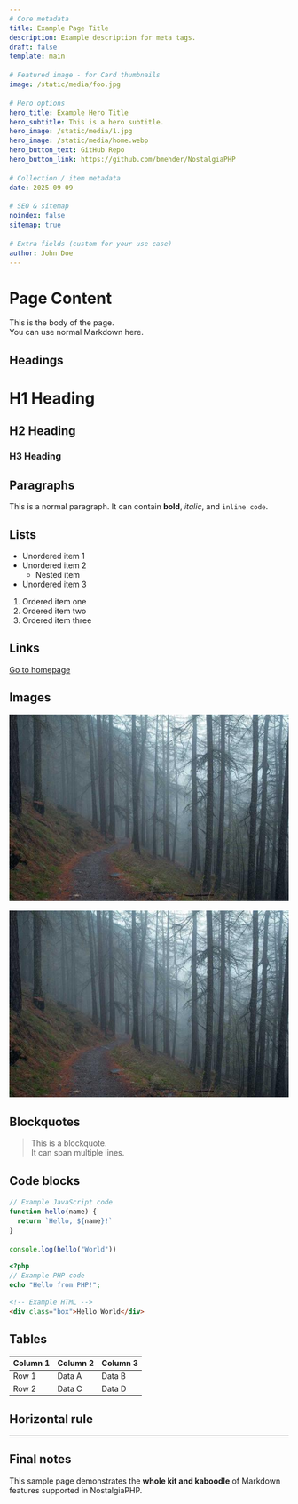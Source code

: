 ```yaml
---
# Core metadata
title: Example Page Title
description: Example description for meta tags.
draft: false
template: main

# Featured image - for Card thumbnails
image: /static/media/foo.jpg

# Hero options
hero_title: Example Hero Title
hero_subtitle: This is a hero subtitle.
hero_image: /static/media/1.jpg
hero_image: /static/media/home.webp
hero_button_text: GitHub Repo
hero_button_link: https://github.com/bmehder/NostalgiaPHP

# Collection / item metadata
date: 2025-09-09

# SEO & sitemap
noindex: false
sitemap: true

# Extra fields (custom for your use case)
author: John Doe
---
```


# Page Content

This is the body of the page.  
You can use normal Markdown here.

## Headings

# H1 Heading
## H2 Heading
### H3 Heading

## Paragraphs

This is a normal paragraph. It can contain **bold**, *italic*, and `inline code`.

## Lists

- Unordered item 1
- Unordered item 2
  - Nested item
- Unordered item 3

1. Ordered item one
2. Ordered item two
3. Ordered item three

## Links

[Go to homepage](/)

## Images

![Alt text for image](/static/media/foo.jpg)

![Another image](/static/media/1.jpg)

## Blockquotes

> This is a blockquote.  
> It can span multiple lines.

## Code blocks

```js
// Example JavaScript code
function hello(name) {
  return `Hello, ${name}!`
}

console.log(hello("World"))
```

```php
<?php
// Example PHP code
echo "Hello from PHP!";
```

```html
<!-- Example HTML -->
<div class="box">Hello World</div>
```

## Tables

| Column 1 | Column 2 | Column 3 |
|----------|----------|----------|
| Row 1    | Data A   | Data B   |
| Row 2    | Data C   | Data D   |

## Horizontal rule

---

## Final notes

This sample page demonstrates the **whole kit and kaboodle** of Markdown features supported in NostalgiaPHP.